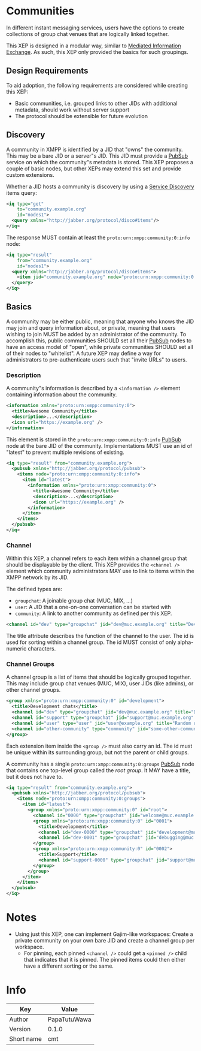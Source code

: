 # Communities

In different instant messaging services, users have the options to create collections of group chat venues that are logically linked
together.

This XEP is designed in a modular way, similar to [Mediated Information Exchange](https://xmpp.org/extensions/xep-0369.html). As such, this XEP only provided the basics for such
groupings.

## Design Requirements

To aid adoption, the following requirements are considered while creating this XEP:

- Basic communities, i.e. grouped links to other JIDs with additional metadata, should work without server support
- The protocol should be extensible for future evolution

## Discovery

A community in XMPP is identified by a JID that "owns" the community. This may be a bare JID or a server"s JID. This JID must provide
a [PubSub](https://xmpp.org/extensions/xep-0060.html) service on which the community"s metadata is stored. This XEP proposes a couple of basic nodes, but other XEPs may extend
this set and provide custom extensions.

Whether a JID hosts a community is discovery by using a [Service Discovery](https://xmpp.org/extensions/xep-0030.html) items query:

```xml
<iq type="get"
    to="community.example.org"
    id="nodes1">
  <query xmlns="http://jabber.org/protocol/disco#items"/>
</iq>
```

The response MUST contain at least the `proto:urn:xmpp:community:0:info` node:

```xml
<iq type="result"
    from="community.example.org"
    id="nodes1">
  <query xmlns="http://jabber.org/protocol/disco#items">
    <item jid="community.example.org" node="proto:urn:xmpp:community:0:info" />
  </query>
</iq>
```

## Basics

A community may be either public, meaning that anyone who knows the JID may join and query information about, or private, meaning that users
wishing to join MUST be added by an administrator of the community. To accomplish this, public communities SHOULD set all their [PubSub](#) nodes
to have an access model of "open", while private communities SHOULD set all of their nodes to "whitelist". A future XEP may define a way for
administrators to pre-authenticate users such that "invite URLs" to users.

### Description

A community"s information is described by a `<information />` element containing information about the community.

```xml
<information xmlns="proto:urn:xmpp:community:0">
  <title>Awesome Community</title>
  <description>...</description>
  <icon url="https://example.org" />
</information>
```

This element is stored in the `proto:urn:xmpp:community:0:info` [PubSub](https://xmpp.org/extensions/xep-0060.html) node at the bare JID of the community.
Implementations MUST use an id of "latest" to prevent multiple revisions of existing.

```xml
<iq type="result" from="community.example.org">
  <pubsub xmlns="http://jabber.org/protocol/pubsub">
    <items node="proto:urn:xmpp:community:0:info">
      <item id="latest">
        <information xmlns="proto:urn:xmpp:community:0">
          <title>Awesome Community</title>
          <description>...</description>
          <icon url="https://example.org" />
        </information>
      </item>
    </items>
  </pubsub>
</iq>
```

### Channel

Within this XEP, a channel refers to each item within a channel group that should be displayable by the client. This XEP provides
the `<channel />` element which community administrators MAY use to link to items within the XMPP network by its JID.

The defined types are:

- `groupchat`: A joinable group chat (MUC, MIX, ...)
- `user`: A JID that a one-on-one conversation can be started with
- `community`: A link to another community as defined per this XEP.

```xml
<channel id="dev" type="groupchat" jid="dev@muc.example.org" title="Development" />
```

The title attribute describes the function of the channel to the user. The id is used for sorting within a
channel group. The id MUST consist of only alpha-numeric characters.

### Channel Groups

A channel group is a list of items that should be logically grouped together. This may include group chat venues (MUC, MIX),
user JIDs (like admins), or other channel groups.

```xml
<group xmlns="proto:urn:xmpp:community:0" id="development">
  <title>Development chats</title>
  <channel id="dev" type="groupchat" jid="dev@muc.example.org" title="Development" />
  <channel id="support" type="groupchat" jid="support@muc.example.org" title="Support" />
  <channel id="user" type="user" jid="user@example.org" title="Random user" />
  <channel id="other-community" type="community" jid="some-other-community.example.org" title="Partner community" />
</group>
```

Each extension item inside the `<group />` must also carry an id. The id must be unique within its surrounding group, but not the parent or child groups.

A community has a single `proto:urn:xmpp:community:0:groups` [PubSub](https://xmpp.org/extensions/xep-0060.html) node that contains one top-level group called the *root group*. It MAY have a title, but it does not
have to.

```xml
<iq type="result" from="community.example.org">
  <pubsub xmlns="http://jabber.org/protocol/pubsub">
    <items node="proto:urn:xmpp:community:0:groups">
      <item id="latest">
        <group xmlns="proto:urn:xmpp:community:0" id="root">
          <channel id="0000" type="groupchat" jid="welcome@muc.example.org" title="Welcome" />
          <group xmlns="proto:urn:xmpp:community:0" id="0001">
            <title>Development</title>
            <channel id="dev-0000" type="groupchat" jid="development@muc.example.org" title="Development" />
            <channel id="dev-0001" type="groupchat" jid="debugging@muc.example.org" title="Debugging" />
          </group>
          <group xmlns="proto:urn:xmpp:community:0" id="0002">
            <title>Support</title>
            <channel id="support-0000" type="groupchat" jid="support@muc.example.org" title="General Support" />
          </group>
        </group>
      </item>
    </items>
  </pubsub>
</iq>
```

# Notes

- Using just this XEP, one can implement Gajim-like workspaces: Create a private community on your own bare JID and create a channel group per workspace.
  - For pinning, each pinned `<channel />` could get a `<pinned />` child that indicates that it is pinned. The pinned items could then either have a different sorting or the same.

# Info

| Key | Value |
| --- | ---   |
| Author | PapaTutuWawa |
| Version | 0.1.0 |
| Short name | cmt |
